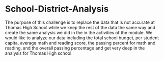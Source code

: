 # School-District-Analysis



The purpose of this challenge is to replace the data that is not accurate at Thomas High School while we keep the rest of the data the same way and create the same analysis we did in the in the activities of the module. We would like to analyze our data including the total school budget, per student capita, average math and reading score, the passing percent for math and reading, and the overall passing percentage and get very deep in the analysis for Thomas High school.

